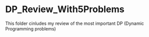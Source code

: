 # DP_Review_With5Problems
This folder cinludes my review of the most important DP (Dynamic Programming problems) 
